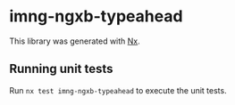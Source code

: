 # imng-ngxb-typeahead

This library was generated with [Nx](https://nx.dev).

## Running unit tests

Run `nx test imng-ngxb-typeahead` to execute the unit tests.
